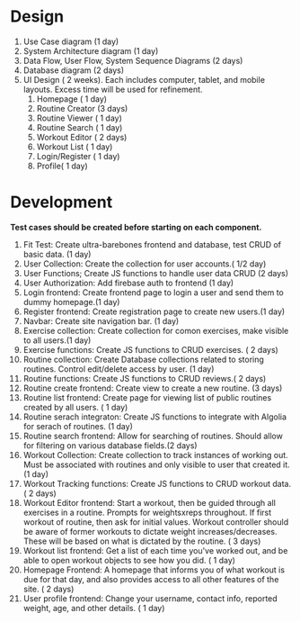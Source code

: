 # Design
1. Use Case diagram (1 day)
2. System Architecture diagram (1 day)
3. Data Flow, User Flow, System Sequence Diagrams (2 days)
4. Database diagram (2 days)
5. UI Design ( 2 weeks). Each includes computer, tablet, and mobile layouts. Excess time will be used for refinement.
    1. Homepage ( 1 day) 
    2. Routine Creator (3 days)
    3. Routine Viewer ( 1 day)
    4. Routine Search ( 1 day)
    5. Workout Editor ( 2 days)
    6. Workout List ( 1 day)
    7. Login/Register ( 1 day)
    8. Profile( 1 day)

# Development

**Test cases should be created before starting on each component.**
1. Fit Test: Create ultra-barebones frontend and database, test CRUD of basic data. (1 day)
2. User Collection: Create the collection for user accounts.( 1/2 day)
3. User Functions; Create JS functions to handle user data CRUD (2 days)
4. User Authorization: Add firebase auth to frontend (1 day)
5. Login frontend: Create frontend page to login a user and send them to dummy homepage.(1 day)
6. Register frontend: Create registration page to create new users.(1 day)
7. Navbar: Create site navigation bar. (1 day)
8. Exercise collection: Create collection for comon exercises, make visible to all users.(1 day)
9. Exercise functions: Create JS functions to CRUD exercises. ( 2 days)
10. Routine collection: Create Database collections related to storing routines. Control edit/delete access by user. (1 day)
11. Routine functions: Create JS functions to CRUD reviews.( 2 days)
12. Routine create frontend: Create view to create a new routine. (3 days)
13. Routine list frontend: Create page for viewing list of public routines created by all users.  ( 1 day)
14. Routine serach integraton: Create JS functions to integrate with Algolia for serach of routines. (1 day)
14. Routine search frontend: Allow for searching of routines. Should allow for filtering on various database fields.(2 days)
15. Workout Collection: Create collection to track instances of working out. Must be associated with routines and only visible to user that created it.(1 day)
16. Workout Tracking functions: Create JS functions to CRUD workout data. ( 2 days)
17. Workout Editor frontend: Start a workout, then be guided through all exercises in a routine. Prompts for weightsxreps throughout. If first workout of routine, then ask for initial values. Workout controller should be aware of former workouts to dictate weight increases/decreases. These will be based on what is dictated by the routine.    ( 3 days)
18. Workout list frontend: Get a list of each time you've worked out, and be able to open workout objects to see how you did. ( 1 day)
19. Homepage Frontend: A homepage that informs you of what workout is due for that day, and also provides access to all other features of the site. ( 2 days)
20. User profile frontend: Change your username, contact info, reported weight, age, and other details. ( 1 day)
